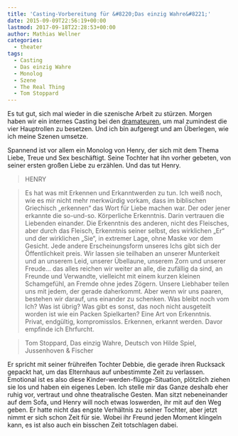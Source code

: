 ```yaml
---
title: 'Casting-Vorbereitung für &#8220;Das einzig Wahre&#8221;'
date: 2015-09-09T22:56:19+00:00
lastmod: 2017-09-18T22:28:53+00:00
author: Mathias Wellner
categories:
  - theater
tags:
  - Casting
  - Das einzig Wahre
  - Monolog
  - Szene
  - The Real Thing
  - Tom Stoppard
---
```

Es tut gut, sich mal wieder in die szenische Arbeit zu stürzen. Morgen haben wir ein internes Casting bei den <a href="http://www.dramateure.ch" title="die dramateure zürich" target="_blank">dramateuren</a>, um mal zumindest die vier Hauptrollen zu besetzen. Und ich bin aufgeregt und am Überlegen, wie ich meine Szenen umsetze. 

Spannend ist vor allem ein Monolog von Henry, der sich mit dem Thema Liebe, Treue und Sex beschäftigt. Seine Tochter hat ihn vorher gebeten, von seiner ersten großen Liebe zu erzählen. Und das tut Henry. 

> HENRY
  
> Es hat was mit Erkennen und Erkanntwerden zu tun. Ich weiß noch, wie es mir nicht mehr merkwürdig vorkam, dass im biblischen Griechisch „erkennen“ das Wort für Liebe machen war. Der oder jener erkannte die so-und-so. Körperliche Erkenntnis. Darin vertrauen die Liebenden einander. Die Erkenntnis des anderen, nicht des Fleisches, aber durch das Fleisch, Erkenntnis seiner selbst, des wirklichen „Er“ und der wirklichen „Sie“, in extremer Lage, ohne Maske vor dem Gesicht. Jede andere Erscheinungsform unseres Ichs gibt sich der Öffentlichkeit preis. Wir lassen sie teilhaben an unserer Munterkeit und an unserem Leid, unserer Übellaune, unserem Zorn und unserer Freude&#8230; das alles reichen wir weiter an alle, die zufällig da sind, an Freunde und Verwandte, vielleicht mit einem kurzen kleinen Schamgefühl, an Fremde ohne jedes Zögern. Unsere Liebhaber teilen uns mit jedem, der gerade daherkommt. Aber wenn wir uns paaren, bestehen wir darauf, uns einander zu schenken. Was bleibt noch vom Ich? Was ist übrig? Was gibt es sonst, das noch nicht ausgeteilt worden ist wie ein Packen Spielkarten? Eine Art von Erkenntnis. Privat, endgültig, kompromisslos. Erkennen, erkannt werden. Davor empfinde ich Ehrfurcht.
  
> <span class="citation">Tom Stoppard, Das einzig Wahre, Deutsch von Hilde Spiel, Jussenhoven & Fischer</span> 

Er spricht mit seiner frühreifen Tochter Debbie, die gerade ihren Rucksack gepackt hat, um das Elternhaus auf unbestimmte Zeit zu verlassen. Emotional ist es also diese Kinder-werden-flügge-Situation, plötzlich ziehen sie los und haben ein eigenes Leben. Ich stelle mir das Ganze deshalb eher ruhig vor, vertraut und ohne theatralische Gesten. Man sitzt nebeneinander auf dem Sofa, und Henry will noch etwas loswerden, ihr mit auf den Weg geben. Er hatte nicht das engste Verhältnis zu seiner Tochter, aber jetzt nimmt er sich schon Zeit für sie. Wobei ihr Freund jeden Moment klingeln kann, es ist also auch ein bisschen Zeit totschlagen dabei.
